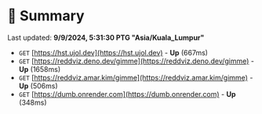 # 📖 Summary
Last updated: **9/9/2024, 5:31:30 PTG "Asia/Kuala_Lumpur"**

- `GET` [https://hst.ujol.dev](https://hst.ujol.dev) - **Up** (667ms)
- `GET` [https://reddviz.deno.dev/gimme](https://reddviz.deno.dev/gimme) - **Up** (1658ms)
- `GET` [https://reddviz.amar.kim/gimme](https://reddviz.amar.kim/gimme) - **Up** (506ms)
- `GET` [https://dumb.onrender.com](https://dumb.onrender.com) - **Up** (348ms)
